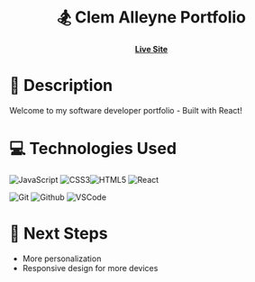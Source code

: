 <div align="center" id="header">

# 🏂 Clem Alleyne Portfolio
#### [Live Site](https://clem-alleyne-portfolio.netlify.app) 

</div> 
 
# 📝 Description

Welcome to my software developer portfolio - Built with React!

# 💻 Technologies Used

![JavaScript](https://img.shields.io/badge/-JavaScript-05122A?style=flat&logo=javascript) ![CSS3](https://img.shields.io/badge/-CSS-05122A?style=flat&logo=css3)![HTML5](https://img.shields.io/badge/-HTML5-05122A?style=flat&logo=html5) ![React](	https://img.shields.io/badge/React-20232A?style=for-the-badge&logo=react&logoColor=61DAFB)
<br>

![Git](https://img.shields.io/badge/-Git-05122A?style=flat&logo=git)
![Github](https://img.shields.io/badge/-GitHub-05122A?style=flat&logo=github)
![VSCode](https://img.shields.io/badge/-VS_Code-05122A?style=flat&logo=visualstudio)

# 👞 Next Steps

- More personalization
- Responsive design for more devices


